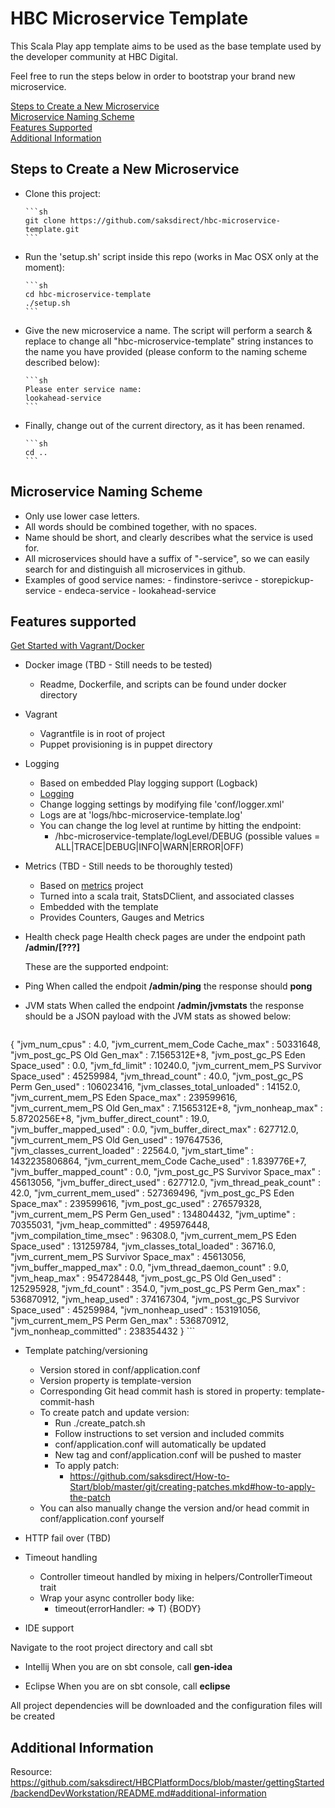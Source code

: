 HBC Microservice Template
=================================

This Scala Play app template aims to be used as the base template used by the developer community at HBC Digital.

Feel free to run the steps below in order to bootstrap your brand new microservice.

[Steps to Create a New Microservice](#steps-to-create-a-new-microservice)  
[Microservice Naming Scheme](#microservice-naming-scheme)  
[Features Supported](#features-supported)  
[Additional Information](#additional-information)  

## Steps to Create a New Microservice
- Clone this project:
      
      ```sh
      git clone https://github.com/saksdirect/hbc-microservice-template.git
      ```
- Run the 'setup.sh' script inside this repo (works in Mac OSX only at the moment):
      
      ```sh
      cd hbc-microservice-template
      ./setup.sh
      ```

- Give the new microservice a name. The script will perform a search & replace to change all "hbc-microservice-template" string instances to the name you have provided (please conform to the naming scheme described below):

      ```sh
      Please enter service name:
      lookahead-service
      ```

- Finally, change out of the current directory, as it has been renamed.

      ```sh
      cd ..
      ```

## Microservice Naming Scheme  
- Only use lower case letters.
- All words should be combined together, with no spaces.
- Name should be short, and clearly describes what the service is used for.
- All microservices should have a suffix of "-service", so we can easily search for and distinguish all microservices in github.
- Examples of good service names:
      - findinstore-serivce
      - storepickup-service
      - endeca-service
      - lookahead-service

## Features supported  
[Get Started with Vagrant/Docker](https://github.com/saksdirect/HBCPlatformDocs/blob/master/gettingStarted/backendDevWorkstation/README.md#first-time-setup)

- Docker image (TBD - Still needs to be tested)
  - Readme, Dockerfile, and scripts can be found under docker directory

- Vagrant
  - Vagrantfile is in root of project
  - Puppet provisioning is in puppet directory

- Logging
  - Based on embedded Play logging support (Logback)
  - [Logging](https://www.playframework.com/documentation/2.3.x/SettingsLogger)
  - Change logging settings by modifying file 'conf/logger.xml'
  - Logs are at 'logs/hbc-microservice-template.log'
  - You can change the log level at runtime by hitting the endpoint:
    - /hbc-microservice-template/logLevel/DEBUG (possible values = ALL|TRACE|DEBUG|INFO|WARN|ERROR|OFF)

- Metrics (TBD - Still needs to be thoroughly tested)
  - Based on [metrics](https://github.com/saksdirect/metrics) project 
  - Turned into a scala trait, StatsDClient, and associated classes
  - Embedded with the template
  - Provides Counters, Gauges and Metrics

- Health check page
    Health check pages are under the endpoint path **/admin/[???]**

    These are the supported endpoint:

 - Ping
    When called the endpoit **/admin/ping** the response should **pong**
    
 - JVM stats
    When called the endpoint **/admin/jvmstats** the response should be a JSON payload with the JVM stats as showed below:
    
    ```sh
{
  "jvm_num_cpus" : 4.0,
  "jvm_current_mem_Code Cache_max" : 50331648,
  "jvm_post_gc_PS Old Gen_max" : 7.1565312E+8,
  "jvm_post_gc_PS Eden Space_used" : 0.0,
  "jvm_fd_limit" : 10240.0,
  "jvm_current_mem_PS Survivor Space_used" : 45259984,
  "jvm_thread_count" : 40.0,
  "jvm_post_gc_PS Perm Gen_used" : 106023416,
  "jvm_classes_total_unloaded" : 14152.0,
  "jvm_current_mem_PS Eden Space_max" : 239599616,
  "jvm_current_mem_PS Old Gen_max" : 7.1565312E+8,
  "jvm_nonheap_max" : 5.8720256E+8,
  "jvm_buffer_direct_count" : 19.0,
  "jvm_buffer_mapped_used" : 0.0,
  "jvm_buffer_direct_max" : 627712.0,
  "jvm_current_mem_PS Old Gen_used" : 197647536,
  "jvm_classes_current_loaded" : 22564.0,
  "jvm_start_time" : 1432235806864,
  "jvm_current_mem_Code Cache_used" : 1.839776E+7,
  "jvm_buffer_mapped_count" : 0.0,
  "jvm_post_gc_PS Survivor Space_max" : 45613056,
  "jvm_buffer_direct_used" : 627712.0,
  "jvm_thread_peak_count" : 42.0,
  "jvm_current_mem_used" : 527369496,
  "jvm_post_gc_PS Eden Space_max" : 239599616,
  "jvm_post_gc_used" : 276579328,
  "jvm_current_mem_PS Perm Gen_used" : 134804432,
  "jvm_uptime" : 70355031,
  "jvm_heap_committed" : 495976448,
  "jvm_compilation_time_msec" : 96308.0,
  "jvm_current_mem_PS Eden Space_used" : 131259784,
  "jvm_classes_total_loaded" : 36716.0,
  "jvm_current_mem_PS Survivor Space_max" : 45613056,
  "jvm_buffer_mapped_max" : 0.0,
  "jvm_thread_daemon_count" : 9.0,
  "jvm_heap_max" : 954728448,
  "jvm_post_gc_PS Old Gen_used" : 125295928,
  "jvm_fd_count" : 354.0,
  "jvm_post_gc_PS Perm Gen_max" : 536870912,
  "jvm_heap_used" : 374167304,
  "jvm_post_gc_PS Survivor Space_used" : 45259984,
  "jvm_nonheap_used" : 153191056,
  "jvm_current_mem_PS Perm Gen_max" : 536870912,
  "jvm_nonheap_committed" : 238354432
}
    ```
 
- Template patching/versioning
  - Version stored in conf/application.conf
  - Version property is template-version
  - Corresponding Git head commit hash is stored in property: template-commit-hash
  - To create patch and update version:
    - Run ./create_patch.sh
    - Follow instructions to set version and included commits
    - conf/application.conf will automatically be updated
    - New tag and conf/application.conf will be pushed to master
    - To apply patch:
      - https://github.com/saksdirect/How-to-Start/blob/master/git/creating-patches.mkd#how-to-apply-the-patch 
  - You can also manually change the version and/or head commit in conf/application.conf yourself

- HTTP fail over (TBD)

- Timeout handling
  - Controller timeout handled by mixing in helpers/ControllerTimeout trait
  - Wrap your async controller body like:
    - timeout(errorHandler: => T) {BODY}

- IDE support

Navigate to the root project directory and call sbt

 - Intellij
   When you are on sbt console, call **gen-idea**
  
 - Eclipse
   When you are on sbt console, call **eclipse**

All project dependencies will be downloaded and the configuration files will be created

## Additional Information  
Resource: https://github.com/saksdirect/HBCPlatformDocs/blob/master/gettingStarted/backendDevWorkstation/README.md#additional-information

